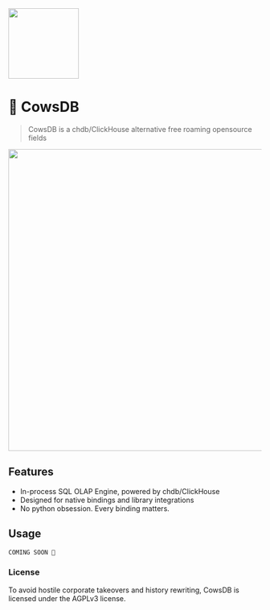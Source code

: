 <img src="https://github.com/cowsdb/cowsdb/assets/1423657/0df1c101-4f0b-46ac-b33f-aa06cb74f11a" width=140>

# 🐄 CowsDB 

> CowsDB is a chdb/ClickHouse alternative free roaming opensource fields

<img src="https://github.com/cowsdb/cowsdb/assets/1423657/7d937499-9512-4a5f-b832-7a689112fc1e" width=600>

<!--
### Why not chdb?
> chdb was a great promise and we contributed to its inception and its bindings from the very beginning.<br>
> sadly it has been _"sold"_ by its main author to ClickHouse Inc. and is now controlled by a corporation.<br>
> This fork builds on the same technology stack without politics, redtape or hidden comemrcial interests.<br>

_Cows are peaceful and produce milk. Snakes bite with poison._

-->

> 
## Features
- In-process SQL OLAP Engine, powered by chdb/ClickHouse
- Designed for native bindings and library integrations
- No python obsession. Every binding matters.

## Usage

```
COMING SOON 🏁
```

### License
To avoid hostile corporate takeovers and history rewriting, CowsDB is licensed under the AGPLv3 license.
